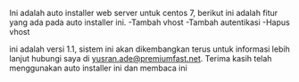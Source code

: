 Ini adalah auto installer web server untuk centos 7, berikut ini adalah fitur yang ada pada auto installer ini.
-Tambah vhost
-Tambah autentikasi 
-Hapus vhost

ini adalah versi 1.1, sistem ini akan dikembangkan terus untuk informasi lebih lanjut hubungi saya di yusran.ade@premiumfast.net. Terima kasih
telah menggunakan auto installer ini dan membaca ini

